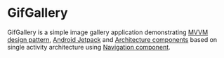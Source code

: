 # GifGallery

GifGallery is a simple image gallery application demonstrating [MVVM design pattern](https://developer.android.com/jetpack/docs/guide), [Android Jetpack](https://developer.android.com/jetpack) and [Architecture components](https://developer.android.com/topic/libraries/architecture) based on single activity architecture using [Navigation component](https://developer.android.com/guide/navigation/navigation-getting-started).

